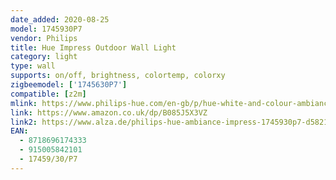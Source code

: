 ```yaml
---
date_added: 2020-08-25
model: 1745930P7
vendor: Philips
title: Hue Impress Outdoor Wall Light
category: light
type: wall
supports: on/off, brightness, colortemp, colorxy
zigbeemodel: ['1745630P7']
compatible: [z2m]
mlink: https://www.philips-hue.com/en-gb/p/hue-white-and-colour-ambiance-impress-outdoor-wall-light/1745930P7
link: https://www.amazon.co.uk/dp/B085J5X3VZ
link2: https://www.alza.de/philips-hue-ambiance-impress-1745930p7-d5821727.htm
EAN: 
  - 8718696174333
  - 915005842101
  - 17459/30/P7
---
```

